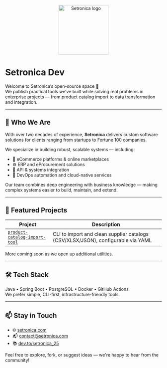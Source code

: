 <p align="center">
  <img src="https://raw.githubusercontent.com/setronica-dev/.github/main/setronica-logo.png" width="160" alt="Setronica logo">
</p>

# Setronica Dev

Welcome to Setronica’s open-source space 👋  
We publish practical tools we’ve built while solving real problems in enterprise projects — from product catalog import to data transformation and integration.

---

## 🧾 Who We Are

With over two decades of experience, **Setronica** delivers custom software solutions for clients ranging from startups to Fortune 100 companies.

We specialize in building robust, scalable systems — including:

- 🛒 eCommerce platforms & online marketplaces  
- ⚙️ ERP and eProcurement solutions  
- 🔗 API & systems integration  
- 🧰 DevOps automation and cloud-native services

Our team combines deep engineering with business knowledge — making complex systems easier to build, maintain, and extend.

---

## 🚀 Featured Projects

| Project | Description |
|--------|-------------|
| [`product-catalog-import-tool`](https://github.com/setronica-dev/product-catalog-import-tool) | CLI to import and clean supplier catalogs (CSV/XLSX/JSON), configurable via YAML |

More coming soon as we open up additional utilities.

---

## 🛠 Tech Stack

Java • Spring Boot • PostgreSQL • Docker • GitHub Actions  
We prefer simple, CLI-first, infrastructure-friendly tools.

---

## 📫 Stay in Touch

- 🌐 [setronica.com](https://setronica.com)
- 📬 [contact@setronica.com](mailto:contact@setronica.com)
- 📚 [dev.to/setronica_25](https://dev.to/setronica_25)

Feel free to explore, fork, or suggest ideas — we're happy to hear from the community!

